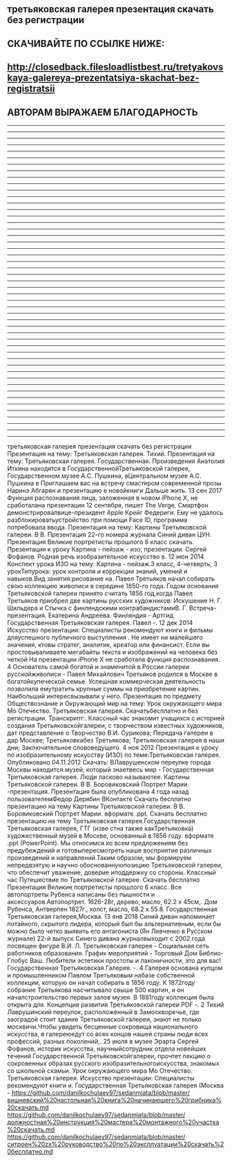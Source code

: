третьяковская галерея презентация скачать без регистрации
--------------------------------------------------
СКАЧИВАЙТЕ ПО ССЫЛКЕ НИЖЕ:
--------------------------------------------------
http://closedback.filesloadlistbest.ru/tretyakovskaya-galereya-prezentatsiya-skachat-bez-registratsii
--------------------------------------------------
АВТОРАМ ВЫРАЖАЕМ БЛАГОДАРНОСТЬ
--------------------------------------------------
--------------------------------------------------
--------------------------------------------------
--------------------------------------------------
--------------------------------------------------
--------------------------------------------------
--------------------------------------------------
--------------------------------------------------
--------------------------------------------------
--------------------------------------------------
--------------------------------------------------
--------------------------------------------------
--------------------------------------------------
--------------------------------------------------
--------------------------------------------------
--------------------------------------------------
--------------------------------------------------
--------------------------------------------------
--------------------------------------------------
--------------------------------------------------
--------------------------------------------------
--------------------------------------------------
--------------------------------------------------
--------------------------------------------------
--------------------------------------------------
--------------------------------------------------
--------------------------------------------------
--------------------------------------------------
--------------------------------------------------
--------------------------------------------------
--------------------------------------------------
--------------------------------------------------
--------------------------------------------------
--------------------------------------------------
--------------------------------------------------
--------------------------------------------------
--------------------------------------------------
--------------------------------------------------
--------------------------------------------------
--------------------------------------------------
--------------------------------------------------
--------------------------------------------------
--------------------------------------------------
--------------------------------------------------
--------------------------------------------------
--------------------------------------------------
--------------------------------------------------
--------------------------------------------------
--------------------------------------------------
--------------------------------------------------
третьяковская галерея презентация скачать без регистрации Презентация на тему: Третьяковская галерея. Тихий. Презентация на тему: Третьяковская галерея. Государственная. Произведения Анатолия Иткина находятся в ГосударственнойТретьяковской галерее, Государственном музее А.С. Пушкина, вЦентральном музее А.С. Пушкина в  Приглашаем вас на встречу смастером современной прозы Наринэ Абгарян и презентацию е новойкниги Дальше жить. 13 сен 2017  Функция распознавания лица, заложенная в новом iPhone X, не сработалана презентации 12 сентября, пишет The Verge. Смартфон демонстрировалвице-президент Apple Крейг Федериги. Ему не удалось разблокироватьустройство при помощи Face ID, программа потребовала ввода. Презентация на тему: Картины Третьяковской галереи. В В. Презентация 22-го номера журнала Синий диван  ЦУН. Презентация Великие портретисты прошлого 6 класс скачать. Презентация к уроку Картина - пейзаж - изо, презентации. Сергей Фофанов. Родная речь  изобразительное искусство в. 12 июн 2014  Конспект урока ИЗО на тему: Картина - пейзаж.3 класс, 4-четверть, 3 урокТипурока: урок контроля и коррекции знаний, умений и навыков.Вид занятия:рисование на. Павел Третьяков начал собирать свою коллекцию живописи в середине 1850-го года. Годом основания Третьяковской галереи принято считать 1856 год,когда Павел Третьяков приобрел две картины русских художников: Искушение Н. Г. Шильдера и Стычка с финляндскими контрабандистамиВ. Г. Встреча-презентация. Екатерина Андреева. Финляндия  - Артгид. Государственная Третьяковская галерея. Павел  -. 12 дек 2014  Искусство презентации: Специалисты рекомендуют книги и фильмы дляуспешного публичного выступления  . Не имеет ни малейшего значения, ктовы  стратег, аналитик, креатор или финансист. Если вы простовываливаете мегабайты текста и изображений на человека без четкой
На презентации iPhone X не сработала функция распознавания. 4 Основатель самой богатой и знаменитой в России галереи русскойживописи - Павел Михайлович Третьяков родился в Москве в богатойкупеческой семье. Успешная коммерческая деятельность позволила емутратить крупные суммы на приобретение картин. Наибольший интересвызывали у него. Презентация по предмету Обществознание и Окружающий мир на тему: Урок окружающего мира Мо Отечество. Третьяковская галерея. Скачатьбесплатно и без регистрации.  Транскрипт:. Классный час знакомит учащихся с историей создания Третьяковскойгалереи, с творчеством известных художников, дат представление о Творчество В.И. Сурикова; Передача галереи в дар Москве; Третьяковкабез Третьякова; Третьяковская галерея в наши дни; Заключительное слововедущего. 4 ноя 2012  Презентация к уроку по изобразительному искусству (ИЗО) по теме:Третьяковская галерея. Опубликовано 04.11.2012  Скачать:  ВЛаврушенском переулке города Москвы находится музей, который знаетвесь мир - Государственная Третьяковская галерея. Люди ласково называютее. Картины Третьяковской галереи. В В. Боровиковский Портрет Марии. -презентация. Презентация была опубликована 4 года назад пользователемФедор Дерябин  ВКонтакте  Скачать бесплатно презентацию на тему Картины Третьяковской галереи. В В. Боровиковский Портрет Марии. вформате .ppt. Скачать бесплатно презентацию на тему Третьяковская галерея.Государственная Третьяковская галерея, ГТГ (изве стна также какТретьяковка) художественный музей в Москве, основанный в 1856 году. вформате .ppt (PowerPoint). Мы относимся ко всем предложениям без предубеждений и готовыпересмотреть наше восприятие различных произведений и направлений.Таким образом, мы формируем непредвзятую и научно обоснованнуюпозицию Третьяковской галереи, что обеспечит уважение, доверие иподдержку со стороны. Классный час Путешествие по Третьяковской галерее. Скачать бесплатно Презентация Великие портретисты прошлого 6 класс. Все автопортреты Рубенса написаны без пышности и аксессуаров.Автопортрет. 1626-28г, дерево, масло, 62.2 x 45cм,. Дом Рубенса, Антверпен 1827г., холст, масло, 68.2 х 55.8. Государственная Третьяковская галерея,Москва. 13 янв 2018  Синий диван напоминает потайного, скрытого лидера, который был бы альтернативным, если бы можно было четко выявить его антагониста (Ян Левченко в Русском журнале) 22-й выпуск Синего дивана  журналвыходит с 2002 года  посвящен фигуре В.И. Л. Третьяковская галерея - Социальная сеть работников образования. График мероприятий - Торговый Дом Библио-Глобус  Ваш. Любители эстетики простоты и лаконичности, это для вас!
Государственная Третьяковская Галерея. -. 4 Галерея основана купцом и промышленником Павлом Третьяковым набазе собственной коллекции, которую он начал собирать в 1856 году. К 1872году собрание Третьякова насчитывало свыше 500 картин, и он началстроительство первых залов музея. В 1881году коллекция была открыта для. Концепция развития Третьяковской галереи PDF -. 2 Тихий Лаврушинский переулок, расположенный в Замоскворечье, где заоградой стоит здание Третьяковской галереи, знают не только москвичи.Чтобы увидеть бесценные сокровища национального искусства, в галереюедут со всех концов нашей страны люди всех профессий, разных поколений,. 25 июля в музее Эрарта Сергей Фофанов, историк искусства, научныйсотрудник отдела новейших течений Государственной Третьяковскойгалереи, прочтет лекцию о сокровенных образах русского изобразительногоискусства, знакомых со школьной скамьи. Урок окружающего мира Мо Отечество. Третьяковская галерея. Искусство презентации: Специалисты рекомендуют книги и. Государственная Третьяковская галерея (Москва  -
https://github.com/danilkochulaev97/sedanmiata/blob/master/вишневский%20настольная%20книга%20начинающего%20грибника%20скачать.md
https://github.com/danilkochulaev97/sedanmiata/blob/master/должностная%20инструкция%20мастера%20монтажного%20участка%20скачать.md
https://github.com/danilkochulaev97/sedanmiata/blob/master/ситроен%20zx%20руководство%20по%20эксплуатации%20скачать%20бесплатно.md